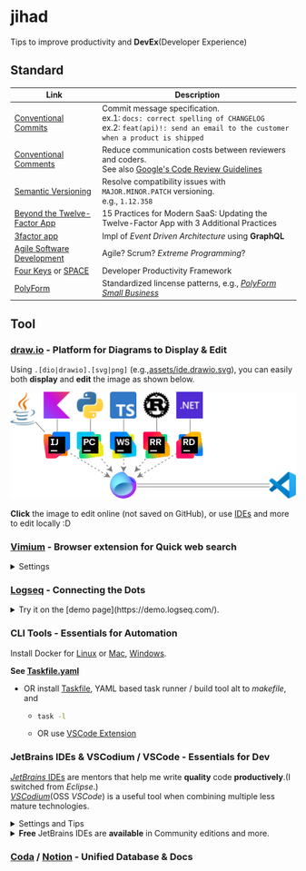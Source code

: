 # jihad

Tips to improve productivity and **DevEx**(Developer Experience)

## Standard

| Link                           | Description                                                                                                                                                   |
| ------------------------------ | ------------------------------------------------------------------------------------------------------------------------------------------------------------- |
| [Conventional Commits]         | Commit message specification.<br/>ex.1: `docs: correct spelling of CHANGELOG`<br/>ex.2: `feat(api)!: send an email to the customer when a product is shipped` |
| [Conventional Comments]        | Reduce communication costs between reviewers and coders.<br/>See also [Google's Code Review Guidelines]                                                       |
| [Semantic Versioning]          | Resolve compatibility issues with `MAJOR.MINOR.PATCH` versioning.<br/>e.g., `1.12.358`                                                                        |
| [Beyond the Twelve-Factor App] | 15 Practices for Modern SaaS: Updating the Twelve-Factor App with 3 Additional Practices                                                                      |
| [3factor app]                  | Impl of _Event Driven Architecture_ using **GraphQL**                                                                                                         |
| [Agile Software Development]   | Agile? Scrum? _Extreme Programming_?                                                                                                                          |
| [Four Keys] or [SPACE]         | Developer Productivity Framework                                                                                                                              |
| [PolyForm]                     | Standardized lincense patterns, e.g., [_PolyForm Small Business_](./LICENSE)                                                                                  |

## Tool

### [draw.io](https://www.drawio.com/) - Platform for Diagrams to Display & Edit

Using `.[dio|drawio].[svg|png]` (e.g.,[assets/ide.drawio.svg](./assets/ide.drawio.svg)),
you can easily both **display** and **edit** the image as shown below.

[![Image link was broken!!!](./assets/ide.drawio.svg)][drawio]

**Click** the image to edit online (not saved on GitHub), or use [IDEs](#jetbrains-ides--vscode---essentials-for-dev) and more to edit locally :D

### [Vimium] - Browser extension for Quick web search

<details>
<summary>Settings</summary>

Using the browser's address bar, access  
`chrome-extension://dbepggeogbaibhgnhhndojpepiihcmeb/pages/options.html`  
AND edit **Custom key mappings** as shown.

```conf
# Insert your preferred key mappings here.
map s scrollPageUp
map d scrollPageDown
unmap f # Disable Vimium's main feature
map <m-e> nextTab

map <m-d> openCopiedUrlInNewTab
# Web search for the text on the page
# 1. Select the text by double-clicking
# 2. `Command + c`
# 3. `Command + d`

# NOTICE for Linux or Windows users,
# REPLACE <m-*>, =`Command + *`, with <c-*>, =`Ctrl + *`.
```

</details>

### [Logseq](https://logseq.com/) - Connecting the Dots

<details>
<summary>Try it on the [demo page](https://demo.logseq.com/). </summary>

1. Input your favorite text, press `Enter`, and it will create a **Block**.
2. Copy & Paste the following text, press `Enter`, and it will create a **Page**.

   ```md
   [[Logseq]]
   ```

3. Click on `[[Logseq]]`, then C&P the following text.

   ```md
   [[Block]] is atomic element of [[Logseq]]

   [[Page]] is array of [[Block]]

   [[Link]] shows how the current [[Page]] is referred to by other [[Page]]s.

         - [[Link]] also works similarly for [[Block]].
   ```

4. Click on `[[Link]]`, then C&P the following text.

   ```md
   `[[page]]`で page という題名の [[Page]] を検索し、選択することでその [[Page]] への `Link` を作成できる

         - 該当する [[Page]] が存在しない場合は自動で作成される

   `((block))`で block という文字列を含んだ [[Block]] を検索し、選択することでその[[Block]]への`Link`を作成できる
   ```

5. Click on [`Graph view`](https://demo.logseq.com/#/graph) and play

</details>

### CLI Tools - Essentials for Automation

Install Docker for [Linux] or [Mac], [Windows].

**See [Taskfile.yaml](Taskfile.yaml)**

- OR install [Taskfile](https://taskfile.dev/), YAML based task runner / build tool alt to _makefile_, and
  - ```bash
    task -l
    ```
  - OR use [VSCode Extension](https://taskfile.dev/integrations/)

### JetBrains IDEs & VSCodium / VSCode - Essentials for Dev

[_JetBrains_ IDEs](https://www.jetbrains.com/ja-jp/ides/) are mentors that help me write **quality** code **productively**.(I switched from _Eclipse_.)  
[_VSCodium_](https://vscodium.com/)(OSS _VSCode_) is a useful tool when combining multiple less mature technologies.

<details>
<summary>Settings and Tips</summary>

|                                     | JetBrains IDEs                            | VSCodium / VSCode          |
| ----------------------------------- | ----------------------------------------- | -------------------------- |
| Sync keymap by                      | [Install VSCode Keymap] and [Apply it]    | -                          |
| Assign `Ctrl + d` to                | [`Search with Google`]                    | [`extension.googleSearch`] |
| Edit `.[dio\|drawio].[svg\|png]` by | [Extension][jb-dio]                       | [Extension][vs-dio]        |
| Visualize Git by                    | Built-in windows [Commits] and [Branches] | [Extension][vs-git]        |
| Use `Ctrl + .` for                  | [Quick-fix][jb-qf]                        | [Quick-fix][vs-qf]         |
| Clean up code on commit by          | [Built-in feature]                        | ?                          |

</details>

<details>
<summary><b>Free</b> JetBrains IDEs are <b>available</b> in Community editions and more.</summary>

| [IntelliJ IDEA]   | [PyCharm] | [WebStorm]        | [RustRover] | [Rider]        | [JetBrains Fleet] |
| ----------------- | --------- | ----------------- | ----------- | -------------- | ----------------- |
| [Java] & [Kotlin] | [Python]  | [TypeScript] & JS | [Rust]      | C#, F#, VB.NET | Multiple lang     |

I love **live coding assistance**, such as [spell checking], [type matching completion], and [code analysis].

</details>

### [Coda](https://coda.io/gallery/engineering) / [Notion](https://www.notion.so/ja/help/intro-to-databases) - Unified Database & Docs

[Conventional Commits]: https://www.conventionalcommits.org/ja/v1.0.0/
[Conventional Comments]: https://conventionalcomments.org/
[Semantic Versioning]: https://semver.org/lang/ja/
[Beyond the Twelve-Factor App]: https://zenn.dev/kazurof/articles/18256f0e9c4761
[3factor app]: https://3factor.app/
[Agile Software Development]: https://www.sei-info.co.jp/framework/column/agile/
[Four Keys]: https://cloud.google.com/blog/ja/products/gcp/using-the-four-keys-to-measure-your-devops-performance
[SPACE]: https://note.com/dai___you/n/n117357da25b5
[PolyForm]: https://polyformproject.org/licenses/
[Google's Code Review Guidelines]: https://fujiharuka.github.io/google-eng-practices-ja/ja/review/

<div></div>

[drawio]: https://app.diagrams.net/?url=https://raw.githubusercontent.com/mineco13/jihad/refs/heads/main/assets/ide.drawio.svg

<div></div>

[Vimium]: https://chromewebstore.google.com/detail/vimium/dbepggeogbaibhgnhhndojpepiihcmeb?hl=ja-jp

<div></div>

[Install VSCode Keymap]: https://plugins.jetbrains.com/plugin/12062-vscode-keymap
[Apply it]: https://pleiades.io/help/idea/configuring-keyboard-and-mouse-shortcuts.html
[`Search with Google`]: https://pleiades.io/help/idea/configuring-keyboard-and-mouse-shortcuts.html#add-keyboard-shortcut
[`extension.googleSearch`]: https://marketplace.visualstudio.com/items?itemName=kameshkotwani.google-search
[jb-dio]: https://plugins.jetbrains.com/plugin/15635-diagrams-net-integration
[vs-dio]: https://marketplace.visualstudio.com/items?itemName=hediet.vscode-drawio
[Commits]: https://pleiades.io/help/idea/commit-and-push-changes.html#commit
[Branches]: https://pleiades.io/help/idea/manage-branches.html
[vs-git]: https://marketplace.visualstudio.com/items?itemName=mhutchie.git-graph
[jb-qf]: https://pleiades.io/help/idea/resolving-problems.html
[vs-qf]: https://code.visualstudio.com/docs/editor/refactoring#_code-actions-quick-fixes-and-refactorings
[Built-in feature]: https://pleiades.io/help/idea/running-inspections.html#run-before-commit

<div></div>

[IntelliJ IDEA]: https://www.jetbrains.com/ja-jp/idea/
[PyCharm]: https://www.jetbrains.com/ja-jp/pycharm/
[WebStorm]: https://www.jetbrains.com/ja-jp/webstorm/
[RustRover]: https://www.jetbrains.com/ja-jp/rust/
[Rider]: https://www.jetbrains.com/ja-jp/rider/
[JetBrains Fleet]: https://www.jetbrains.com/ja-jp/fleet/#polyglot
[Java]: https://www.jetbrains.com/ja-jp/lp/devecosystem-2023/java/#java_ide
[Kotlin]: https://kotlinlang.org/docs/kotlin-tour-hello-world.html
[Python]: https://hub.docker.com/_/python
[TypeScript]: https://www.typescriptlang.org/
[Rust]: https://tourofrust.com/00_ja.html

<div></div>

[spell checking]: https://pleiades.io/help/idea/spellchecking.html
[type matching completion]: https://pleiades.io/help/idea/auto-completing-code.html#smart_type_matching_completion
[code analysis]: https://pleiades.io/help/idea/file-and-project-analysis.html#analysis-current-file

<div></div>

[Linux]: https://docs.docker.com/engine/install/
[Mac]: https://orbstack.dev/
[Windows]: https://docs.docker.com/desktop/install/windows-install/
